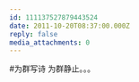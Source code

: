 ```yaml
---
id: 111137527879443524
date: 2011-10-20T08:37:00.000Z
reply: false
media_attachments: 0
---
```


#为群写诗 为群静止。。。 ​​​​

